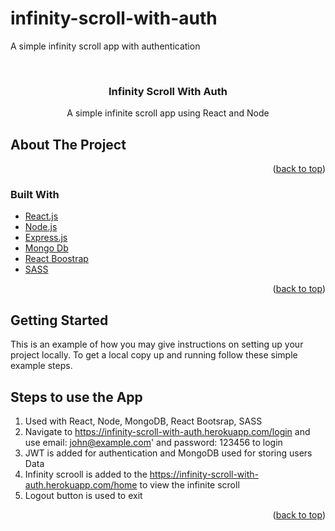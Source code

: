 # infinity-scroll-with-auth
A simple infinity scroll app with authentication
<div id="top"></div>

<!-- PROJECT LOGO -->
<br />
<div align="center">
<h3 align="center">Infinity Scroll With Auth</h3>

  <p align="center">
    A simple infinite scroll app using React and Node
  </p>
</div>

<!-- ABOUT THE PROJECT -->
## About The Project
<p align="right">(<a href="#top">back to top</a>)</p>

### Built With
* [React.js](https://reactjs.org/)
* [Node.js]()
* [Express.js]()
* [Mongo Db]()
* [React Boostrap]()
* [SASS]()

<p align="right">(<a href="#top">back to top</a>)</p>

<!-- GETTING STARTED -->
## Getting Started

This is an example of how you may give instructions on setting up your project locally.
To get a local copy up and running follow these simple example steps.

<!-- CONTRIBUTING -->
## Steps to use the App
1. Used with React, Node, MongoDB, React Bootsrap, SASS
2. Navigate to https://infinity-scroll-with-auth.herokuapp.com/login and use email: john@example.com' and password: 123456 to login
3. JWT is added for authentication and MongoDB used for storing users Data
4. Infinity scrooll is added to the https://infinity-scroll-with-auth.herokuapp.com/home to view the infinite scroll
5. Logout button is used to exit 

<p align="right">(<a href="#top">back to top</a>)</p>

